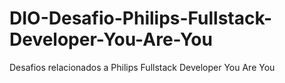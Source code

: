 # DIO-Desafio-Philips-Fullstack-Developer-You-Are-You
Desafios relacionados a Philips Fullstack Developer You Are You
